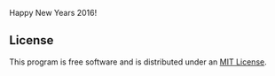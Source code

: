 Happy New Years 2016!

## License

This program is free software and is distributed under an [MIT License](LICENSE).
